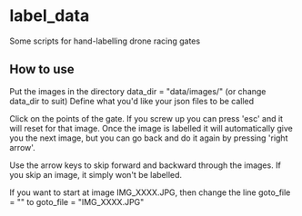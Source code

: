 # label_data
Some scripts for hand-labelling drone racing gates

## How to use
Put the images in the directory data_dir = "data/images/" (or change data_dir to suit)
Define what you'd like your json files to be called

Click on the points of the gate. If you screw up you can press 'esc' and it will reset for that image. Once the image is labelled it will automatically give you the next image, but you can go back and do it again by pressing 'right arrow'.

Use the arrow keys to skip forward and backward through the images. If you skip an image, it simply won't be labelled.

If you want to start at image IMG_XXXX.JPG, then change the line goto_file = "" to goto_file = "IMG_XXXX.JPG"
